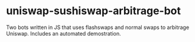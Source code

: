 # uniswap-sushiswap-arbitrage-bot
Two bots written in JS that uses flashswaps and normal swaps to arbitrage Uniswap. Includes an automated demostration.
